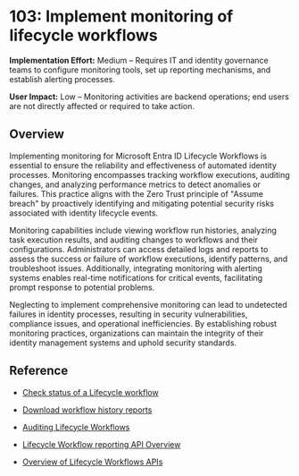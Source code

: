 # 103: Implement monitoring of lifecycle workflows

**Implementation Effort:** Medium – Requires IT and identity governance teams to configure monitoring tools, set up reporting mechanisms, and establish alerting processes.

**User Impact:** Low – Monitoring activities are backend operations; end users are not directly affected or required to take action.

## Overview

Implementing monitoring for Microsoft Entra ID Lifecycle Workflows is essential to ensure the reliability and effectiveness of automated identity processes. Monitoring encompasses tracking workflow executions, auditing changes, and analyzing performance metrics to detect anomalies or failures. This practice aligns with the Zero Trust principle of "Assume breach" by proactively identifying and mitigating potential security risks associated with identity lifecycle events.

Monitoring capabilities include viewing workflow run histories, analyzing task execution results, and auditing changes to workflows and their configurations. Administrators can access detailed logs and reports to assess the success or failure of workflow executions, identify patterns, and troubleshoot issues. Additionally, integrating monitoring with alerting systems enables real-time notifications for critical events, facilitating prompt response to potential problems.

Neglecting to implement comprehensive monitoring can lead to undetected failures in identity processes, resulting in security vulnerabilities, compliance issues, and operational inefficiencies. By establishing robust monitoring practices, organizations can maintain the integrity of their identity management systems and uphold security standards.

## Reference

* [Check status of a Lifecycle workflow](https://learn.microsoft.com/entra/id-governance/check-status-workflow)

* [Download workflow history reports](https://learn.microsoft.com/entra/id-governance/download-workflow-history)

* [Auditing Lifecycle Workflows](https://learn.microsoft.com/entra/id-governance/lifecycle-workflow-audits)

* [Lifecycle Workflow reporting API Overview](https://learn.microsoft.com/graph/api/resources/identitygovernance-lifecycleworkflows-reporting-overview?view=graph-rest-1.0)

* [Overview of Lifecycle Workflows APIs](https://learn.microsoft.com/graph/api/resources/identitygovernance-lifecycleworkflows-overview?view=graph-rest-1.0)

